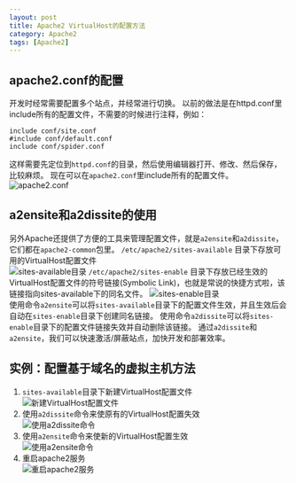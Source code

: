 ```yaml
---
layout: post
title: Apache2 VirtualHost的配置方法
category: Apache2
tags: [Apache2]
---
```


## apache2.conf的配置
开发时经常需要配置多个站点，并经常进行切换。
以前的做法是在httpd.conf里include所有的配置文件，不需要的时候进行注释，例如：
```
include conf/site.conf
#include conf/default.conf
include conf/spider.conf
```
这样需要先定位到`httpd.conf`的目录，然后使用编辑器打开、修改、然后保存，比较麻烦。
现在可以在`apache2.conf`里include所有的配置文件。  
![apache2.conf](http://img.blog.csdn.net/20161226202151823)

##  a2ensite和a2dissite的使用

另外Apache还提供了方便的工具来管理配置文件，就是`a2ensite`和`a2dissite`，它们都在`apache2-common`包里。
`/etc/apache2/sites-available` 目录下存放可用的VirtualHost配置文件  
 ![sites-available目录](http://img.blog.csdn.net/20161226202246480)
`/etc/apache2/sites-enable`  目录下存放已经生效的VirtualHost配置文件的符号链接(Symbolic Link)，也就是常说的快捷方式啦，该链接指向sites-available下的同名文件。
![sites-enable目录](http://img.blog.csdn.net/20161226202338261)  
使用命令`a2ensite`可以将`sites-available`目录下的配置文件生效，并且生效后会自动在`sites-enable`目录下创建同名链接。
使用命令`a2dissite`可以将`sites-enable`目录下的配置文件链接失效并自动删除该链接。
通过`a2dissite`和`a2ensite`，我们可以快速激活/屏蔽站点，加快开发和部署效率。

##  实例：配置基于域名的虚拟主机方法

 1. `sites-available`目录下新建VirtualHost配置文件  
![新建VirtualHost配置文件](http://img.blog.csdn.net/20161226202525577)
 2. 使用`a2dissite`命令来使原有的VirtualHost配置失效  
![使用a2dissite命令](http://img.blog.csdn.net/20161226202553405)
 3. 使用`a2ensite`命令来使新的VirtualHost配置生效  
![使用a2ensite命令](http://img.blog.csdn.net/20161226202733263)
 4. 重启apache2服务  
![重启apache2服务](http://img.blog.csdn.net/20161226202706403)